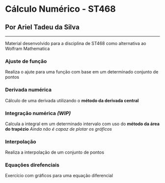 # Cálculo Numérico - ST468
## Por Ariel Tadeu da Silva
***
Material desenvolvido para a disciplina de ST468 como alternativa ao Wolfram Mathematica

### Ajuste de função
Realiza o ajute para uma função com base em um determinado conjunto de pontos

### Derivada numérica
Cálculo de uma derivada utilizando o **método da derivada central**

### Integração numérica *(WIP)*
Calcula a integral em um determinado intervalo com uso do **método da área do trapézio**
*Ainda não é capaz de plotar os gráficos*

### Interpolação
Realiza a interpolação de um conjunto de pontos

### Equações direfenciais
Exercício com gráficos para uma equação diferencial

